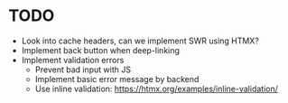 # TODO

- Look into cache headers, can we implement SWR using HTMX?
- Implement back button when deep-linking
- Implement validation errors
    - Prevent bad input with JS
    - Implement basic error message by backend
    - Use inline validation: https://htmx.org/examples/inline-validation/

